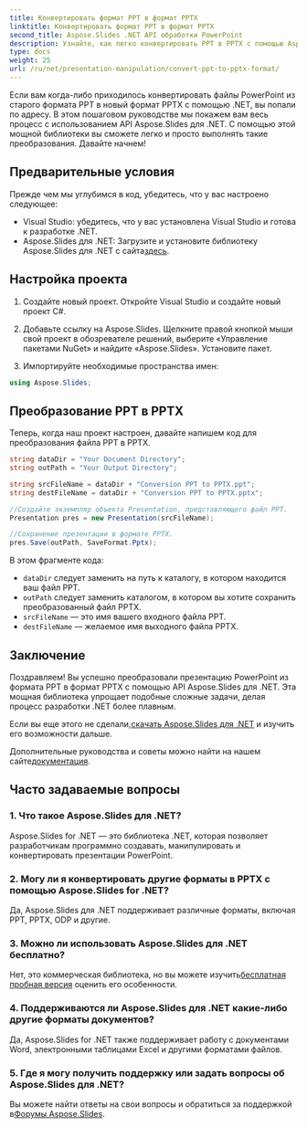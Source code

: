 ```yaml
---
title: Конвертировать формат PPT в формат PPTX
linktitle: Конвертировать формат PPT в формат PPTX
second_title: Aspose.Slides .NET API обработки PowerPoint
description: Узнайте, как легко конвертировать PPT в PPTX с помощью Aspose.Slides для .NET. Пошаговое руководство с примерами кода для плавного преобразования формата.
type: docs
weight: 25
url: /ru/net/presentation-manipulation/convert-ppt-to-pptx-format/
---
```


Если вам когда-либо приходилось конвертировать файлы PowerPoint из старого формата PPT в новый формат PPTX с помощью .NET, вы попали по адресу. В этом пошаговом руководстве мы покажем вам весь процесс с использованием API Aspose.Slides для .NET. С помощью этой мощной библиотеки вы сможете легко и просто выполнять такие преобразования. Давайте начнем!

## Предварительные условия

Прежде чем мы углубимся в код, убедитесь, что у вас настроено следующее:

- Visual Studio: убедитесь, что у вас установлена Visual Studio и готова к разработке .NET.
-  Aspose.Slides для .NET: Загрузите и установите библиотеку Aspose.Slides для .NET с сайта[здесь](https://releases.aspose.com/slides/net/).

## Настройка проекта

1. Создайте новый проект. Откройте Visual Studio и создайте новый проект C#.

2. Добавьте ссылку на Aspose.Slides. Щелкните правой кнопкой мыши свой проект в обозревателе решений, выберите «Управление пакетами NuGet» и найдите «Aspose.Slides». Установите пакет.

3. Импортируйте необходимые пространства имен:

```csharp
using Aspose.Slides;
```

## Преобразование PPT в PPTX

Теперь, когда наш проект настроен, давайте напишем код для преобразования файла PPT в PPTX.

```csharp
string dataDir = "Your Document Directory";
string outPath = "Your Output Directory";

string srcFileName = dataDir + "Conversion PPT to PPTX.ppt";
string destFileName = dataDir + "Conversion PPT to PPTX.pptx";

//Создайте экземпляр объекта Presentation, представляющего файл PPT.
Presentation pres = new Presentation(srcFileName);

//Сохранение презентации в формате PPTX.
pres.Save(outPath, SaveFormat.Pptx);
```

В этом фрагменте кода:

- `dataDir` следует заменить на путь к каталогу, в котором находится ваш файл PPT.
- `outPath` следует заменить каталогом, в котором вы хотите сохранить преобразованный файл PPTX.
- `srcFileName` — это имя вашего входного файла PPT.
- `destFileName` — желаемое имя выходного файла PPTX.

## Заключение

Поздравляем! Вы успешно преобразовали презентацию PowerPoint из формата PPT в формат PPTX с помощью API Aspose.Slides для .NET. Эта мощная библиотека упрощает подобные сложные задачи, делая процесс разработки .NET более плавным.

 Если вы еще этого не сделали,[скачать Aspose.Slides для .NET](https://releases.aspose.com/slides/net/) и изучить его возможности дальше.

 Дополнительные руководства и советы можно найти на нашем сайте[документация](https://reference.aspose.com/slides/net/).

## Часто задаваемые вопросы

### 1. Что такое Aspose.Slides для .NET?
Aspose.Slides for .NET — это библиотека .NET, которая позволяет разработчикам программно создавать, манипулировать и конвертировать презентации PowerPoint.

### 2. Могу ли я конвертировать другие форматы в PPTX с помощью Aspose.Slides for .NET?
Да, Aspose.Slides для .NET поддерживает различные форматы, включая PPT, PPTX, ODP и другие.

### 3. Можно ли использовать Aspose.Slides для .NET бесплатно?
 Нет, это коммерческая библиотека, но вы можете изучить[бесплатная пробная версия](https://releases.aspose.com/) оценить его особенности.

### 4. Поддерживаются ли Aspose.Slides для .NET какие-либо другие форматы документов?
Да, Aspose.Slides for .NET также поддерживает работу с документами Word, электронными таблицами Excel и другими форматами файлов.

### 5. Где я могу получить поддержку или задать вопросы об Aspose.Slides для .NET?
 Вы можете найти ответы на свои вопросы и обратиться за поддержкой в[Форумы Aspose.Slides](https://forum.aspose.com/).


